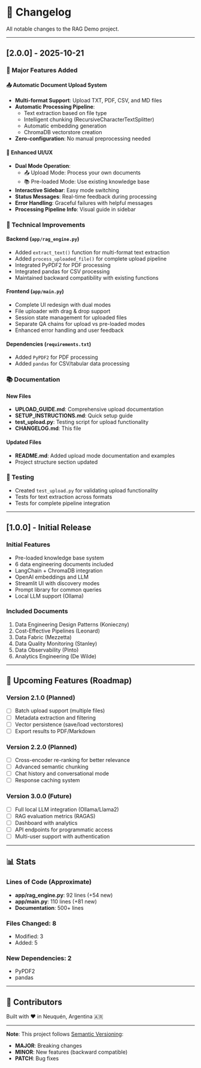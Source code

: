 # 📝 Changelog

All notable changes to the RAG Demo project.

---

## [2.0.0] - 2025-10-21

### 🎉 Major Features Added

#### 📤 Automatic Document Upload System
- **Multi-format Support**: Upload TXT, PDF, CSV, and MD files
- **Automatic Processing Pipeline**:
  - Text extraction based on file type
  - Intelligent chunking (RecursiveCharacterTextSplitter)
  - Automatic embedding generation
  - ChromaDB vectorstore creation
- **Zero-configuration**: No manual preprocessing needed

#### 🎨 Enhanced UI/UX
- **Dual Mode Operation**:
  - 📤 Upload Mode: Process your own documents
  - 📚 Pre-loaded Mode: Use existing knowledge base
- **Interactive Sidebar**: Easy mode switching
- **Status Messages**: Real-time feedback during processing
- **Error Handling**: Graceful failures with helpful messages
- **Processing Pipeline Info**: Visual guide in sidebar

### 🔧 Technical Improvements

#### Backend (`app/rag_engine.py`)
- Added `extract_text()` function for multi-format text extraction
- Added `process_uploaded_file()` for complete upload pipeline
- Integrated PyPDF2 for PDF processing
- Integrated pandas for CSV processing
- Maintained backward compatibility with existing functions

#### Frontend (`app/main.py`)
- Complete UI redesign with dual modes
- File uploader with drag & drop support
- Session state management for uploaded files
- Separate QA chains for upload vs pre-loaded modes
- Enhanced error handling and user feedback

#### Dependencies (`requirements.txt`)
- Added `PyPDF2` for PDF processing
- Added `pandas` for CSV/tabular data processing

### 📚 Documentation

#### New Files
- **UPLOAD_GUIDE.md**: Comprehensive upload documentation
- **SETUP_INSTRUCTIONS.md**: Quick setup guide
- **test_upload.py**: Testing script for upload functionality
- **CHANGELOG.md**: This file

#### Updated Files
- **README.md**: Added upload mode documentation and examples
- Project structure section updated

### 🧪 Testing
- Created `test_upload.py` for validating upload functionality
- Tests for text extraction across formats
- Tests for complete pipeline integration

---

## [1.0.0] - Initial Release

### Initial Features
- Pre-loaded knowledge base system
- 6 data engineering documents included
- LangChain + ChromaDB integration
- OpenAI embeddings and LLM
- Streamlit UI with discovery modes
- Prompt library for common queries
- Local LLM support (Ollama)

### Included Documents
1. Data Engineering Design Patterns (Konieczny)
2. Cost-Effective Pipelines (Leonard)
3. Data Fabric (Mezzetta)
4. Data Quality Monitoring (Stanley)
5. Data Observability (Pinto)
6. Analytics Engineering (De Wilde)

---

## 🔮 Upcoming Features (Roadmap)

### Version 2.1.0 (Planned)
- [ ] Batch upload support (multiple files)
- [ ] Metadata extraction and filtering
- [ ] Vector persistence (save/load vectorstores)
- [ ] Export results to PDF/Markdown

### Version 2.2.0 (Planned)
- [ ] Cross-encoder re-ranking for better relevance
- [ ] Advanced semantic chunking
- [ ] Chat history and conversational mode
- [ ] Response caching system

### Version 3.0.0 (Future)
- [ ] Full local LLM integration (Ollama/Llama2)
- [ ] RAG evaluation metrics (RAGAS)
- [ ] Dashboard with analytics
- [ ] API endpoints for programmatic access
- [ ] Multi-user support with authentication

---

## 📊 Stats

### Lines of Code (Approximate)
- **app/rag_engine.py**: 92 lines (+54 new)
- **app/main.py**: 110 lines (+81 new)
- **Documentation**: 500+ lines

### Files Changed: 8
- Modified: 3
- Added: 5

### New Dependencies: 2
- PyPDF2
- pandas

---

## 🙏 Contributors

Built with ❤️ in Neuquén, Argentina 🇦🇷

---

**Note**: This project follows [Semantic Versioning](https://semver.org/):
- **MAJOR**: Breaking changes
- **MINOR**: New features (backward compatible)
- **PATCH**: Bug fixes

